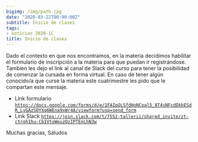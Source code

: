 ```yaml
---
bigimg: /img/path.jpg
date: "2020-03-22T00:00:00Z"
subtitle: Inicio de clases
tags:
- noticias 2020-1C
title: Inicio de clases
---
```


Dado el contexto en que nos encontramos, en la materia decidimos habilitar el formulario de inscripción a la materia para que puedan ir registrándose. Tambien les dejo el link al canal de Slack del curso para tener la posibilidad de comenzar la cursada en forma virtual.
En caso de tener algún conocido/a que curse la materia este cuatrimestre les pido que le compartan este mensaje.

- Link formulario [`https://docs.google.com/forms/d/e/1FAIpQLSfdHoNCpal5_8T4sNFcdDkhESdR_LyGAzS0YXq6WEna9xWr4A/viewform?usp=send_form`](https://docs.google.com/forms/d/e/1FAIpQLSfdHoNCpal5_8T4sNFcdDkhESdR_LyGAzS0YXq6WEna9xWr4A/viewform?usp=send_form)
- Link Slack [`https://join.slack.com/t/7552-tallerii/shared_invite/zt-ctrqh1hu-Cb1VtoWeuzQzIPTEnLhN3w`](https://join.slack.com/t/7552-tallerii/shared_invite/zt-ctrqh1hu-Cb1VtoWeuzQzIPTEnLhN3w)

Muchas gracias,
Saludos